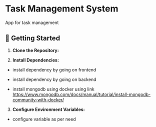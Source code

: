 
# Task Management System

App for task management




## 🎯 Getting Started

1. __Clone the Repository:__

2. __Install Dependencies:__
* install dependency by going on frontend
* install dependency by going on backend

* install mongodb using docker using link https://www.mongodb.com/docs/manual/tutorial/install-mongodb-community-with-docker/

3. __Configure Environment Variables:__
* configure variable as per need
